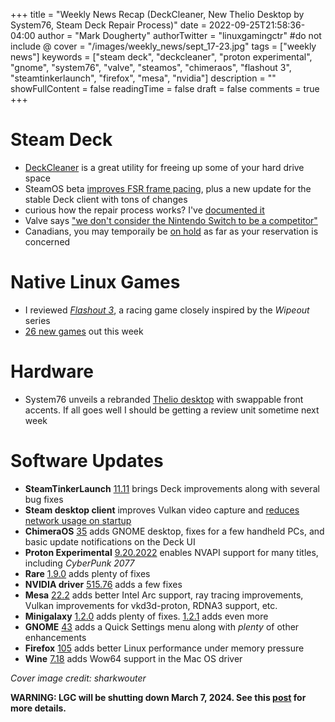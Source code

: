 +++
title = "Weekly News Recap (DeckCleaner, New Thelio Desktop by System76, Steam Deck Repair Process)"
date = 2022-09-25T21:58:36-04:00
author = "Mark Dougherty"
authorTwitter = "linuxgamingctr" #do not include @
cover = "/images/weekly_news/sept_17-23.jpg"
tags = ["weekly news"]
keywords = ["steam deck", "deckcleaner", "proton experimental", "gnome", "system76", "valve", "steamos", "chimeraos", "flashout 3", "steamtinkerlaunch", "firefox", "mesa", "nvidia"]
description = ""
showFullContent = false
readingTime = false
draft = false
comments = true
+++
# Steam Deck
- [DeckCleaner](https://linuxgamingcentral.com/posts/deckcleaner/) is a great utility for freeing up some of your hard drive space
- SteamOS beta [improves FSR frame pacing](https://linuxgamingcentral.com/posts/steamos-beta-and-steam-deck-client-beta-9-22-2022/), plus a new update for the stable Deck client with tons of changes
- curious how the repair process works? I've [documented it](https://linuxgamingcentral.com/posts/how-the-steam-deck-rma-process-works/)
- Valve says ["we don't consider the Nintendo Switch to be a competitor"](https://boilingsteam.com/valves-lawrence-yang-and-pierre-loup-griffais-interview-with-japanese-media-we-dont-consider-the-nintendo-switch-to-be-a-competitor/)
- Canadians, you may temporaily be [on hold](https://www.gamingonlinux.com/2022/09/canadian-customers-seeing-a-temporary-delay-for-the-steam-deck/) as far as your reservation is concerned

# Native Linux Games
- I reviewed [*Flashout 3*](https://linuxgamingcentral.com/posts/flashout-3-review/), a racing game closely inspired by the *Wipeout* series
- [26 new games](https://boilingsteam.com/new-steam-games-native-linux-2022-09-21/) out this week

# Hardware
- System76 unveils a rebranded [Thelio desktop](https://linuxgamingcentral.com/posts/system76-unveils-new-thelio/) with swappable front accents. If all goes well I should be getting a review unit sometime next week

# Software Updates
- **SteamTinkerLaunch** [11.11](https://linuxgamingcentral.com/posts/stl-v11.11-released/) brings Deck improvements along with several bug fixes
- **Steam desktop client** improves Vulkan video capture and [reduces network usage on startup](https://linuxgamingcentral.com/posts/steam-client-update-9-22-2022/)
- **ChimeraOS** [35](https://linuxgamingcentral.com/posts/chimeraos-35/) adds GNOME desktop, fixes for a few handheld PCs, and basic update notifications on the Deck UI
- **Proton Experimental** [9.20.2022](https://linuxgamingcentral.com/posts/proton-experimental-9-20-2022/) enables NVAPI support for many titles, including *CyberPunk 2077*
- **Rare** [1.9.0](https://linuxgamingcentral.com/posts/rare-1.9.0/) adds plenty of fixes
- **NVIDIA driver** [515.76](https://www.nvidia.com/download/driverResults.aspx/193103/) adds a few fixes
- **Mesa** [22.2](https://www.phoronix.com/news/Mesa-22.2-Released) adds better Intel Arc support, ray tracing improvements, Vulkan improvements for vkd3d-proton, RDNA3 support, etc.
- **Minigalaxy** [1.2.0](https://github.com/sharkwouter/minigalaxy/releases/tag/1.2.0) adds plenty of fixes. [1.2.1](https://github.com/sharkwouter/minigalaxy/releases/tag/1.2.1) adds even more
- **GNOME** [43](https://release.gnome.org/43/) adds a Quick Settings menu along with *plenty* of other enhancements
- **Firefox** [105](https://www.phoronix.com/news/Mozilla-Firefox-105.0) adds better Linux performance under memory pressure
- **Wine** [7.18](https://www.winehq.org//announce/7.18) adds Wow64 support in the Mac OS driver

*Cover image credit: sharkwouter*

**WARNING: LGC will be shutting down March 7, 2024. See this [post](https://linuxgamingcentral.com/posts/the-end-of-lgc/) for more details.**
